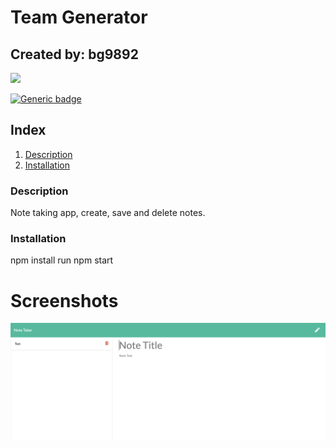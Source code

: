 
# Team Generator
## Created by: bg9892

<img src="https://avatars3.githubusercontent.com/u/22581609?v=4" height="150px" />

[![Generic badge](https://img.shields.io/badge/Contact_at-<email_not_provided>-<COLOR>.svg)](https://shields.io/)
## Index
1. [Description](#description)
2. [Installation](#installation)
<a name="description"></a>
### Description
Note taking app, create, save and delete notes.
<a name="installation"></a>
### Installation
npm install
run npm start

# Screenshots
![Index](public/assets/screenshot.png)



